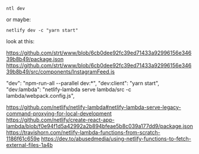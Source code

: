 `ntl dev`

or maybe:

`netlify dev -c "yarn start"`

look at this:

https://github.com/strt/www/blob/6cb0dee92fc39ed71433a92996156e34639b8b49/package.json
https://github.com/strt/www/blob/6cb0dee92fc39ed71433a92996156e34639b8b49/src/components/InstagramFeed.js

"dev": "npm-run-all --parallel dev:*",
    "dev:client": "yarn start",
    "dev:lambda": "netlify-lambda serve lambda/src -c lambda/webpack.config.js",


https://github.com/netlify/netlify-lambda#netlify-lambda-serve-legacy-command-proxying-for-local-development
https://github.com/netlify/create-react-app-lambda/blob/f0e94f1d5a42992a2b894bfeae5b8c039a177dd9/package.json
https://travishorn.com/netlify-lambda-functions-from-scratch-1186f61c659e
https://dev.to/abusedmedia/using-netlify-functions-to-fetch-external-files-1a4b
